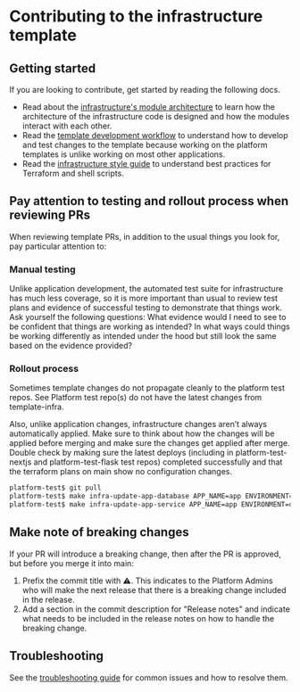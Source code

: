 # Contributing to the infrastructure template

## Getting started

If you are looking to contribute, get started by reading the following docs.

- Read about the [infrastructure's module architecture](/docs/infra/module-architecture.md) to learn how the architecture of the infrastructure code is designed and how the modules interact with each other.
- Read the [template development workflow](/template-only-docs/template-development-workflow.md) to understand how to develop and test changes to the template because working on the platform templates is unlike working on most other applications.
- Read the [infrastructure style guide](/docs/infra/style-guide.md) to understand best practices for Terraform and shell scripts.

## Pay attention to testing and rollout process when reviewing PRs

When reviewing template PRs, in addition to the usual things you look for, pay particular attention to:

### Manual testing

Unlike application development, the automated test suite for infrastructure has much less coverage, so it is more important than usual to review test plans and evidence of successful testing to demonstrate that things work. Ask yourself the following questions:
What evidence would I need to see to be confident that things are working as intended?
In what ways could things be working differently as intended under the hood but still look the same based on the evidence provided?

### Rollout process

Sometimes template changes do not propagate cleanly to the platform test repos. See Platform test repo(s) do not have the latest changes from template-infra.

Also, unlike application changes, infrastructure changes aren’t always automatically applied. Make sure to think about how the changes will be applied before merging and make sure the changes get applied after merge. Double check by making sure the latest deploys (including in platform-test-nextjs and platform-test-flask test repos) completed successfully and that the terraform plans on main show no configuration changes.

```bash
platform-test$ git pull
platform-test$ make infra-update-app-database APP_NAME=app ENVIRONMENT=dev # should show no configuration changes
platform-test$ make infra-update-app-service APP_NAME=app ENVIRONMENT=dev # should show no configuration changes
```

## Make note of breaking changes

If your PR will introduce a breaking change, then after the PR is approved, but before you merge it into main:

1. Prefix the commit title with ⚠️. This indicates to the Platform Admins who will make the next release that there is a breaking change included in the release.
2. Add a section in the commit description for "Release notes" and indicate what needs to be included in the release notes on how to handle the breaking change.

## Troubleshooting

See the [troubleshooting guide](/template-only-docs/troubleshooting.md) for common issues and how to resolve them.
